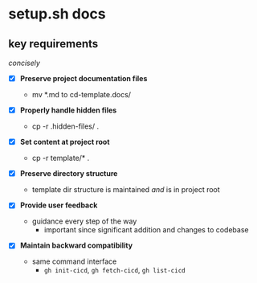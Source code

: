 

# setup.sh docs

## key requirements 

*concisely*

- [x] **Preserve project documentation files**
   - mv *.md to cd-template.docs/

- [x] **Properly handle hidden files**
   - cp -r .hidden-files/ .

- [x] **Set content at project root**
   - cp -r template/* .

- [x] **Preserve directory structure**
   - template dir structure is maintained *and* is in project root

- [x] **Provide user feedback**
   - guidance every step of the way
      - important since significant addition and changes to codebase

- [x] **Maintain backward compatibility**
   - same command interface
      - `gh init-cicd`, `gh fetch-cicd`, `gh list-cicd`


